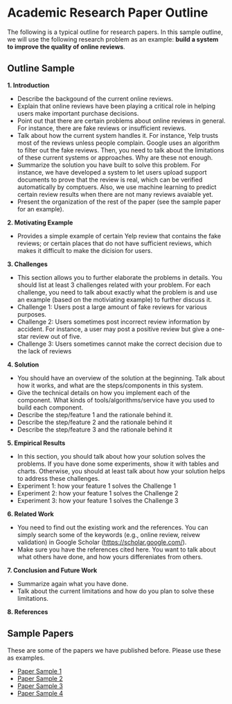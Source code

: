 # Academic Research Paper Outline
The following is a typical outline for research papers. In this sample outline, we will use the following research problem as an example: **build a system to improve the quality of online reviews**.

## Outline Sample

**1. Introduction**
- Describe the backgound of the current online reviews. 
- Explain that online reviews have been playing a critical role in helping users make important purchase decisions.
- Point out that there are certain problems about online reviews in general. For instance, there are fake reviews or insufficient reviews.
- Talk about how the current system handles it. For instance, Yelp trusts most of the reviews unless people complain. Google uses an algorithm to filter out the fake reviews. Then, you need to talk about the limitations of these current systems or approaches. Why are these not enough.
- Summarize the solution you have built to solve this problem. For instance, we have developed a system to let users upload support documents to prove that the review is real, which can be verified automatically by comptuers. Also, we use machine learning to predict certain review results when there are not many reviews avaiable yet.
- Present the organization of the rest of the paper (see the sample paper for an example).

**2. Motivating Example**
- Provides a simple example of certain Yelp review that contains the fake reviews; or certain places that do not have sufficient reviews, which makes it difficult to make the dicision for users.

**3. Challenges**
- This section allows you to further elaborate the problems in details. You should list at least 3 challenges related with your problem. For each challenge, you need to talk about exactly what the problem is and use an example (based on the motiviating example) to further discuss it.
- Challenge 1: Users post a large amount of fake reviews for various purposes.
- Challenge 2: Users sometimes post incorrect review information by accident. For instance, a user may post a positive review but give a one-star review out of five.
- Challenge 3: Users sometimes cannot make the correct decision due to the lack of reviews 

**4. Solution**
- You should have an overview of the solution at the beginning. Talk about how it works, and what are the steps/components in this system.
- Give the technical details on how you implement each of the component. What kinds of tools/algorithms/service have you used to build each component. 
- Describe the step/feature 1 and the rationale behind it. 
- Describe the step/feature 2 and the rationale behind it
- Describe the step/feature 3 and the rationale behind it

**5. Empirical Results**
- In this section, you should talk about how your solution solves the problems. If you have done some experiments, show it with tables and charts. Otherwise, you should at least talk about how your solution helps to address these challenges.
- Experiment 1: how your feature 1 solves the Challenge 1
- Experiment 2: how your feature 1 solves the Challenge 2
- Experiment 3: how your feature 1 solves the Challenge 3

**6. Related Work**
- You need to find out the existing work and the references. You can simply search some of the keywords (e.g., online review, reivew validation) in Google Scholar (https://scholar.google.com/).
- Make sure you have the references cited here. You want to talk about what others have done, and how yours differeniates from others.

**7. Conclusion and Future Work**
- Summarize again what you have done.
- Talk about the current limitations and how do you plan to solve these limitations.

**8. References**

## Sample Papers
These are some of the papers we have published before. Please use these as examples.
- [Paper Sample 1](./samples/PaperSample1.pdf)
- [Paper Sample 2](./samples/PaperSample2.pdf)
- [Paper Sample 3](./samples/PaperSample3.pdf)
- [Paper Sample 4](./samples/PaperSample4.pdf)

